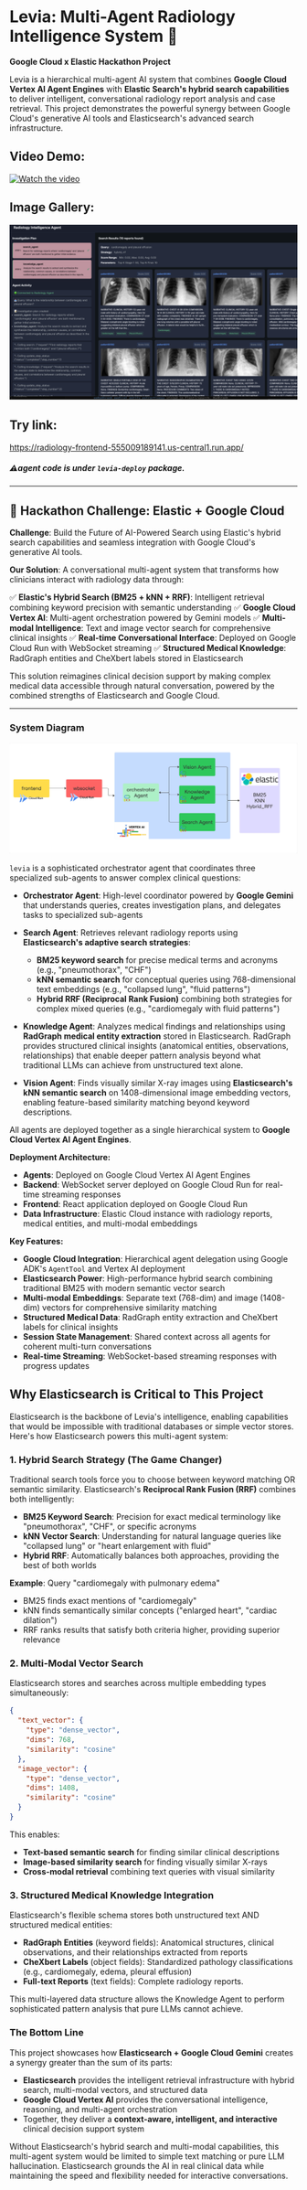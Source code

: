 # Levia: Multi-Agent Radiology Intelligence System 🤖

**Google Cloud x Elastic Hackathon Project**

Levia is a hierarchical multi-agent AI system that combines **Google Cloud Vertex AI Agent Engines** with **Elastic Search's hybrid search capabilities** to deliver intelligent, conversational radiology report analysis and case retrieval. This project demonstrates the powerful synergy between Google Cloud's generative AI tools and Elasticsearch's advanced search infrastructure.

## Video Demo:
[![Watch the video](https://img.youtube.com/vi/ZOrl6fkvzdA/maxresdefault.jpg)](https://www.youtube.com/watch?v=ZOrl6fkvzdA)
## Image Gallery:
![levia](assets/levia.png)

## Try link: 
https://radiology-frontend-555009189141.us-central1.run.app/

##### ⚠️agent code is under `levia-deploy` package.
---

## 🎯 Hackathon Challenge: Elastic + Google Cloud

**Challenge**: Build the Future of AI-Powered Search using Elastic's hybrid search capabilities and seamless integration with Google Cloud's generative AI tools.

**Our Solution**: A conversational multi-agent system that transforms how clinicians interact with radiology data through:

✅ **Elastic's Hybrid Search (BM25 + kNN + RRF)**: Intelligent retrieval combining keyword precision with semantic understanding
✅ **Google Cloud Vertex AI**: Multi-agent orchestration powered by Gemini models
✅ **Multi-modal Intelligence**: Text and image vector search for comprehensive clinical insights
✅ **Real-time Conversational Interface**: Deployed on Google Cloud Run with WebSocket streaming
✅ **Structured Medical Knowledge**: RadGraph entities and CheXbert labels stored in Elasticsearch

This solution reimagines clinical decision support by making complex medical data accessible through natural conversation, powered by the combined strengths of Elasticsearch and Google Cloud.

---


### System Diagram

![System Architecture Flowchart](assets/Flowchart.jpg)

`levia` is a sophisticated orchestrator agent that coordinates three specialized sub-agents to answer complex clinical questions:

- **Orchestrator Agent**: High-level coordinator powered by **Google Gemini** that understands queries, creates investigation plans, and delegates tasks to specialized sub-agents
- **Search Agent**: Retrieves relevant radiology reports using **Elasticsearch's adaptive search strategies**:
   - **BM25 keyword search** for precise medical terms and acronyms (e.g., "pneumothorax", "CHF")
   - **kNN semantic search** for conceptual queries using 768-dimensional text embeddings (e.g., "collapsed lung", "fluid patterns")
   - **Hybrid RRF (Reciprocal Rank Fusion)** combining both strategies for complex mixed queries (e.g., "cardiomegaly with fluid patterns")

- **Knowledge Agent**: Analyzes medical findings and relationships using **RadGraph medical entity extraction** stored in Elasticsearch. RadGraph provides structured clinical insights (anatomical entities, observations, relationships) that enable deeper pattern analysis beyond what traditional LLMs can achieve from unstructured text alone.

- **Vision Agent**: Finds visually similar X-ray images using **Elasticsearch's kNN semantic search** on 1408-dimensional image embedding vectors, enabling feature-based similarity matching beyond keyword descriptions.

All agents are deployed together as a single hierarchical system to **Google Cloud Vertex AI Agent Engines**.

**Deployment Architecture:**
- **Agents**: Deployed on Google Cloud Vertex AI Agent Engines
- **Backend**: WebSocket server deployed on Google Cloud Run for real-time streaming responses
- **Frontend**: React application deployed on Google Cloud Run
- **Data Infrastructure**: Elastic Cloud instance with radiology reports, medical entities, and multi-modal embeddings



**Key Features:**
- **Google Cloud Integration**: Hierarchical agent delegation using Google ADK's `AgentTool` and Vertex AI deployment
- **Elasticsearch Power**: High-performance hybrid search combining traditional BM25 with modern semantic vector search
- **Multi-modal Embeddings**: Separate text (768-dim) and image (1408-dim) vectors for comprehensive similarity matching
- **Structured Medical Data**: RadGraph entity extraction and CheXbert labels for clinical insights
- **Session State Management**: Shared context across all agents for coherent multi-turn conversations
- **Real-time Streaming**: WebSocket-based streaming responses with progress updates

## Why Elasticsearch is Critical to This Project

Elasticsearch is the backbone of Levia's intelligence, enabling capabilities that would be impossible with traditional databases or simple vector stores. Here's how Elasticsearch powers this multi-agent system:

### 1. **Hybrid Search Strategy (The Game Changer)**

Traditional search tools force you to choose between keyword matching OR semantic similarity. Elasticsearch's **Reciprocal Rank Fusion (RRF)** combines both intelligently:

- **BM25 Keyword Search**: Precision for exact medical terminology like "pneumothorax", "CHF", or specific acronyms
- **kNN Vector Search**: Understanding for natural language queries like "collapsed lung" or "heart enlargement with fluid"
- **Hybrid RRF**: Automatically balances both approaches, providing the best of both worlds

**Example**: Query "cardiomegaly with pulmonary edema"
- BM25 finds exact mentions of "cardiomegaly"
- kNN finds semantically similar concepts ("enlarged heart", "cardiac dilation")
- RRF ranks results that satisfy both criteria higher, providing superior relevance

### 2. **Multi-Modal Vector Search**

Elasticsearch stores and searches across multiple embedding types simultaneously:

```json
{
  "text_vector": {
    "type": "dense_vector",
    "dims": 768,
    "similarity": "cosine"
  },
  "image_vector": {
    "type": "dense_vector",
    "dims": 1408,
    "similarity": "cosine"
  }
}
```

This enables:
- **Text-based semantic search** for finding similar clinical descriptions
- **Image-based similarity search** for finding visually similar X-rays
- **Cross-modal retrieval** combining text queries with visual similarity

### 3. **Structured Medical Knowledge Integration**

Elasticsearch's flexible schema stores both unstructured text AND structured medical entities:

- **RadGraph Entities** (keyword fields): Anatomical structures, clinical observations, and their relationships extracted from reports
- **CheXbert Labels** (object fields): Standardized pathology classifications (e.g., cardiomegaly, edema, pleural effusion)
- **Full-text Reports** (text fields): Complete radiology reports.

This multi-layered data structure allows the Knowledge Agent to perform sophisticated pattern analysis that pure LLMs cannot achieve.


### The Bottom Line
This project showcases how **Elasticsearch + Google Cloud Gemini** creates a synergy greater than the sum of its parts:
- **Elasticsearch** provides the intelligent retrieval infrastructure with hybrid search, multi-modal vectors, and structured data
- **Google Cloud Vertex AI** provides the conversational intelligence, reasoning, and multi-agent orchestration
- Together, they deliver a **context-aware, intelligent, and interactive** clinical decision support system

Without Elasticsearch's hybrid search and multi-modal capabilities, this multi-agent system would be limited to simple text matching or pure LLM hallucination. Elasticsearch grounds the AI in real clinical data while maintaining the speed and flexibility needed for interactive conversations. 

